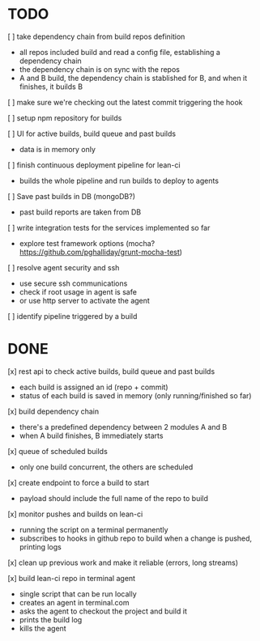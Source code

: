 TODO
====
 
[ ] take dependency chain from build repos definition
 * all repos included build and read a config file, establishing a dependency chain
 * the dependency chain is on sync with the repos
 * A and B build, the dependency chain is stablished for B, and when it finishes, it builds B

[ ] make sure we're checking out the latest commit triggering the hook

[ ] setup npm repository for builds

[ ] UI for active builds, build queue and past builds
 * data is in memory only

[ ] finish continuous deployment pipeline for lean-ci
 * builds the whole pipeline and run builds to deploy to agents

[ ] Save past builds in DB (mongoDB?)
 * past build reports are taken from DB

[ ] write integration tests for the services implemented so far
 * explore test framework options (mocha? https://github.com/pghalliday/grunt-mocha-test)

[ ] resolve agent security and ssh
 * use secure ssh communications
 * check if root usage in agent is safe
 * or use http server to activate the agent

[ ] identify pipeline triggered by a build
 
 
DONE
====

[x] rest api to check active builds, build queue and past builds
 * each build is assigned an id (repo + commit)
 * status of each build is saved in memory (only running/finished so far)

[x] build dependency chain
 * there's a predefined dependency between 2 modules A and B
 * when A build finishes, B immediately starts

[x] queue of scheduled builds
 * only one build concurrent, the others are scheduled

[x] create endpoint to force a build to start
 * payload should include the full name of the repo to build

[x] monitor pushes and builds on lean-ci
 * running the script on a terminal permanently
 * subscribes to hooks in github repo to build when a change is pushed, printing logs

[x] clean up previous work and make it reliable (errors, long streams)

[x] build lean-ci repo in terminal agent
 * single script that can be run locally
 * creates an agent in terminal.com
 * asks the agent to checkout the project and build it
 * prints the build log
 * kills the agent
